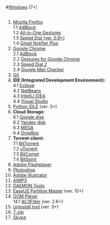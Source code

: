#<a href="http://windows.microsoft.com/en-us/windows/downloads">Windows</a> (7+) <br><br>

1. <a href="https://www.mozilla.org/firefox/new/?scene=2#download-fx">Mozilla Firefox</a><br>
  1.1 <a href="">AdBlock</a><br>
  1.2 <a href="">All-in-One Gestures</a><br>
  1.3 <a href="">Speed Dial (ver. 0.9+)</a><br>
  1.4 <a href="">Gmail Notifier Plus</a><br>
2. <a href="">Google Chrome</a><br>
  2.1 <a href="">AdBlock</a><br>
  2.2 <a href="">Gestures for Google Chrome</a><br>
  2.3 <a href="">Speed Dial 2</a><br>
  2.4 <a href="">Google Mail Checker</a><br>
3. <a href="">Git</a><br>
4. <strong>IDE (Integrated Development Environment):</strong><br>
  4.1 <a href="">Eclipse</a><br>
  4.2 <a href="">NetBeans</a><br>
  4.3 <a href="">IntelliJ IDEA</a><br>
  4.4 <a href="">Visual Studio</a><br>
5. <a href="">Python IDLE</a> (ver. 3+)<br>
6. <strong>Cloud Storage:</strong><br>
  6.1 <a href="">Google disk</a><br>
  6.2 <a href="">Yandex disk</a><br>
  6.3 <a href="">MEGA</a><br>
  6.4 <a href="">DropBox</a><br>
7. <strong>Torrent-client:</strong><br>
  7.1 <a href="">BitTorrent</a><br>
  7.2 <a href="">uTorrent</a><br>
  7.3 <a href="">BitComet</a><br>
  7.4 <a href="">BitSpirit</a><br>
8. <a href="">Adobe Flashplayer</a><br>
9. <a href="">Photoshop</a><br>
10. <a href="">Adobe Illustrator</a><br>
11. <a href="">AIMP3</a><br>
12. <a href="">DAEMON Tools</a><br>
13. <a href="">EaseUS Partition Master</a> (ver. 10+)<br>
14. <a href="">GOM Player</a><br>
  14.1 <a href="">AC3Filter</a> (ver. 2.6+)<br>
15. <a href="">Uninstall tool</a> (ver. 3+)<br>
16. <a href="">7-zip</a><br>
17.  <a href="">Skype</a><br>

